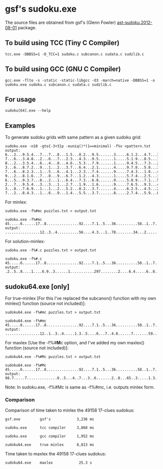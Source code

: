# gsf's sudoku.exe
The source files are obtained from gsf's (Glenn Fowler) [ast-sudoku.2012-08-01](https://github.com/1to9only/ast-sudoku.2012-08-01) package.
## To build using TCC (Tiny C Compiler)
```
tcc.exe -DBBSS=1 -D_TCC=1 sudoku.c subcanon.c sudata.c sudzlib.c
```
## To build using GCC (GNU C Compiler)
```
gcc.exe -flto -s -static -static-libgcc -O3 -march=native -DBBSS=1 -o sudoku.exe sudoku.c subcanon.c sudata.c sudzlib.c
```
## For usage
```
sudoku[64].exe --help
```
## Examples
To generate sudoku grids with same pattern as a given sudoku grid:
```
sudoku.exe -n10 -gto{-3+3}p -euniq()*(1==minimal) -f%v <pattern.txt
output:
6...2...9.5.4...7...7...8...1.5...8.2...9.5.......3.....6.1.2...4.7...3.5.......1
7...6...3.4.8...2...6...7...2.3...4.3...9.5.......1.....5.1.9...8.5...1.9.......2
8...2...3.5.4...6...4...8...4.6...5.3...7.9.......1.....9.4.5...7.3...2.2.......1
3...6...8.7.2...9...1...2...3.7...6.4...2.1.......4.....9.7.8...5.8...3.6.......4
7...6...8.2.3...1...5...6...4.1...2.3...7.4.......9.....7.4.3...1.8...4.6.......9
9...2...8.1.6...7...8...9...6.7...1.2...4.3.......1.....5.7.4...2.5...3.1.......6
6...5...9.3.7...8...2...1...6.4...7.3...6.8.......9.....5.8.9...7.1...5.1.......7
2...7...9.5.4...3...3...1...2.7...1.9...1.6.......9.....7.6.5...9.3...4.1.......2
3...8...7.6.9...1...1...2...5.2...8.2...3.7.......4.....6.2.5...4.5...2.7.......9
7...2...8.4.3...1...6...9...1.4...5.5...3.7.......8.....2.7.4...5.9...8.8.......3
```
For minlex:
```
sudoku.exe -f%#mc puzzles.txt > output.txt

sudoku.exe -f%#mc 45.....6......17..8...............92....7.1..5...36..........58..1..7............
output:
................12..3..4..........56....4.3...1..78........34...2.......19.....8.
```
For solution-minlex:
```
sudoku.exe -f%#.c puzzles.txt > output.txt

sudoku.exe -f%#.c 45.....6......17..8...............92....7.1..5...36..........58..1..7............
output:
.2..5..8....1....6.9..3......1...........297........2....6.4.....6..8..1.........
```
## sudoku64.exe [only]
For true-minlex [For this I've replaced the subcanon() function with my own minlex() function (source not included)]:
```
sudoku64.exe -f%#mc puzzles.txt > output.txt

sudoku64.exe -f%#mc 45.....6......17..8...............92....7.1..5...36..........58..1..7............
output:
................12..1..3..4.....1.3..5....6...7..4.8......7.......59...7..3......
```
For maxlex [Use the -f%#**M**c option, and I've added my own maxlex() function (source not included)]:
```
sudoku64.exe -f%#Mc puzzles.txt > output.txt

sudoku64.exe -f%#Mc 45.....6......17..8...............92....7.1..5...36..........58..1..7............
output:
98.7.....7..............6..5...4..7...3..6.......2..8...65..3.....1.3............
```
Note: In sudoku.exe, -f%#Mc is same as -f%#mc, i.e. outputs minlex form.
### Comparison
Comparison of time taken to minlex the 49158 17-clues sudokus:
```
gsf.exe         gsf's            3,236 ms

sudoku.exe      tcc compiler     3,868 ms

sudoku.exe      gcc compiler     1,952 ms

sudoku64.exe    true minlex      8,813 ms

```
Time taken to maxlex the 49158 17-clues sudokus:
```
sudoku64.exe    maxlex            25.3 s

```
&nbsp;
